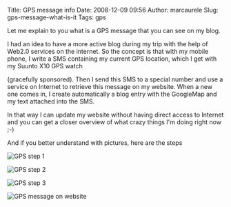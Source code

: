 Title: GPS message info
Date: 2008-12-09 09:56
Author: marcaurele
Slug: gps-message-what-is-it
Tags: gps

Let me explain to you what is a GPS message that you can see on my blog.

I had an idea to have a more active blog during my trip with the help of
Web2.0 services on the internet. So the concept is that with my mobile
phone, I write a SMS containing my current GPS location, which I get
with my Suunto X10 GPS watch  

(gracefully sponsored). Then I send this SMS to a special number and use
a service on Internet to retrieve this message on my website. When a new
one comes in, I create automatically a blog entry with the GoogleMap and
my text attached into the SMS.

In that way I can update my website without having direct access to
Internet and you can get a closer overview of what crazy things I'm
doing right now ;-)

And if you better understand with pictures, here are the steps

![GPS step 1]({static}/images/slide-01.png)

![GPS step 2]({static}/images/slide-02.png)

![GPS step 3]({static}/images/slide-03.png)

![GPS message on website]({static}/images/slide-04.png)
